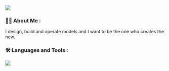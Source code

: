 <img src=https://github.com/UFOjw/UFOjw/assets/95556055/acd2ee72-a691-407d-adbd-edc363247cb2>

### 👨‍💻 About Me :

I design, build and operate models and I want to be the one who creates the new.

### 🛠️ Languages and Tools :

![](https://komarev.com/ghpvc/?username=UFOjw)
